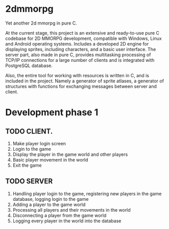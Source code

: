 # 2dmmorpg
Yet another 2d mmorpg in pure C.

At the current stage, this project is an extensive and ready-to-use pure C codebase for 2D MMORPG development, compatible with Windows, Linux and Android operating systems. Includes a developed 2D engine for displaying sprites, including characters, and a basic user interface. The server part, also made in pure C, provides multitasking processing of TCP/IP connections for a large number of clients and is integrated with PostgreSQL database. 

Also, the entire tool for working with resources is written in C,
and is included in the project. Namely a generator of sprite atlases, a generator of structures with functions for exchanging messages between server and client. 

# Development phase 1

## TODO CLIENT.
1. Make player login screen
2. Login to the game 
3. Display the player in the game world and other players
4. Basic player movement in the world
5. Exit the game

## TODO SERVER
1. Handling player login to the game, registering new players in the game database, logging login to the game
2. Adding a player to the game world
3. Processing all players and their movements in the world
4. Disconnecting a player from the game world
5. Logging every player in the world into the database


